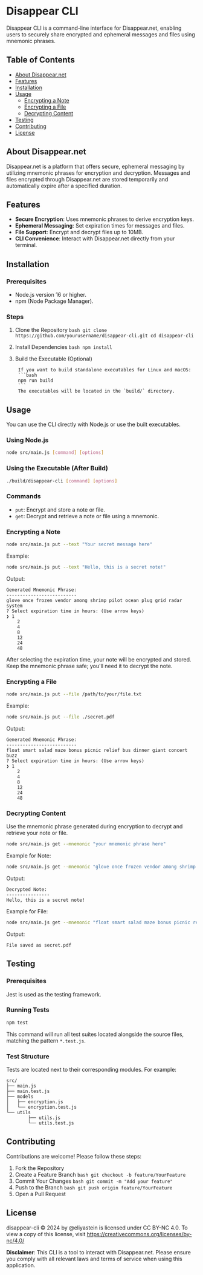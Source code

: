 # Disappear CLI

Disappear CLI is a command-line interface for Disappear.net, enabling users to securely share encrypted and ephemeral messages and files using mnemonic phrases.

## Table of Contents
- [About Disappear.net](#about-disappearnet)
- [Features](#features)
- [Installation](#installation)
- [Usage](#usage)
    - [Encrypting a Note](#encrypting-a-note)
    - [Encrypting a File](#encrypting-a-file)
    - [Decrypting Content](#decrypting-content)
- [Testing](#testing)
- [Contributing](#contributing)
- [License](#license)

## About Disappear.net

Disappear.net is a platform that offers secure, ephemeral messaging by utilizing mnemonic phrases for encryption and decryption. Messages and files encrypted through Disappear.net are stored temporarily and automatically expire after a specified duration.

## Features

- **Secure Encryption**: Uses mnemonic phrases to derive encryption keys.
- **Ephemeral Messaging**: Set expiration times for messages and files.
- **File Support**: Encrypt and decrypt files up to 10MB.
- **CLI Convenience**: Interact with Disappear.net directly from your terminal.

## Installation

### Prerequisites

- Node.js version 16 or higher.
- npm (Node Package Manager).

### Steps

1. Clone the Repository
        ```bash
        git clone https://github.com/yourusername/disappear-cli.git
        cd disappear-cli
        ```
2. Install Dependencies
        ```bash
        npm install
        ```
3. Build the Executable (Optional)

        If you want to build standalone executables for Linux and macOS:
        ```bash
        npm run build
        ```
        The executables will be located in the `build/` directory.

## Usage

You can use the CLI directly with Node.js or use the built executables.

### Using Node.js
```bash
node src/main.js [command] [options]
```

### Using the Executable (After Build)
```bash
./build/disappear-cli [command] [options]
```

### Commands

- `put`: Encrypt and store a note or file.
- `get`: Decrypt and retrieve a note or file using a mnemonic.

### Encrypting a Note
```bash
node src/main.js put --text "Your secret message here"
```
Example:
```bash
node src/main.js put --text "Hello, this is a secret note!"
```
Output:
```plaintext
Generated Mnemonic Phrase:
--------------------------
glove once frozen vendor among shrimp pilot ocean plug grid radar system
? Select expiration time in hours: (Use arrow keys)
❯ 1
    2
    4
    8
    12
    24
    48
```
After selecting the expiration time, your note will be encrypted and stored. Keep the mnemonic phrase safe; you'll need it to decrypt the note.

### Encrypting a File
```bash
node src/main.js put --file /path/to/your/file.txt
```
Example:
```bash
node src/main.js put --file ./secret.pdf
```
Output:
```plaintext
Generated Mnemonic Phrase:
--------------------------
float smart salad maze bonus picnic relief bus dinner giant concert buzz
? Select expiration time in hours: (Use arrow keys)
❯ 1
    2
    4
    8
    12
    24
    48
```

### Decrypting Content

Use the mnemonic phrase generated during encryption to decrypt and retrieve your note or file.
```bash
node src/main.js get --mnemonic "your mnemonic phrase here"
```
Example for Note:
```bash
node src/main.js get --mnemonic "glove once frozen vendor among shrimp pilot ocean plug grid radar system"
```
Output:
```plaintext
Decrypted Note:
----------------
Hello, this is a secret note!
```
Example for File:
```bash
node src/main.js get --mnemonic "float smart salad maze bonus picnic relief bus dinner giant concert buzz"
```
Output:
```plaintext
File saved as secret.pdf
```

## Testing

### Prerequisites

Jest is used as the testing framework.

### Running Tests
```bash
npm test
```
This command will run all test suites located alongside the source files, matching the pattern `*.test.js`.

### Test Structure

Tests are located next to their corresponding modules. For example:
```plaintext
src/
├── main.js
├── main.test.js
├── models
│   ├── encryption.js
│   └── encryption.test.js
└── utils
        ├── utils.js
        └── utils.test.js
```

## Contributing

Contributions are welcome! Please follow these steps:

1. Fork the Repository
2. Create a Feature Branch
        ```bash
        git checkout -b feature/YourFeature
        ```
3. Commit Your Changes
        ```bash
        git commit -m "Add your feature"
        ```
4. Push to the Branch
        ```bash
        git push origin feature/YourFeature
        ```
5. Open a Pull Request

## License

disappear-cli © 2024 by @eliyastein is licensed under CC BY-NC 4.0. To view a copy of this license, visit https://creativecommons.org/licenses/by-nc/4.0/

**Disclaimer**: This CLI is a tool to interact with Disappear.net. Please ensure you comply with all relevant laws and terms of service when using this application.